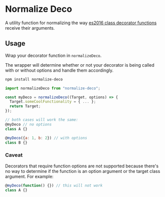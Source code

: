 # Normalize Deco

A utility function for normalizing the way <a href="https://github.com/wycats/javascript-decorators">es2016 class decorator functions</a> receive their arguments.

## Usage
Wrap your decorator function in `normalizeDeco`.

The wrapper will determine whether or not your decorator is being called with or without options and handle them accordingly.

```bash
npm install normalize-deco
```

```javascript
import normalizeDeco from "normalize-deco";

const myDeco = normalizeDeco((Target, options) => {
  Target.someCoolFunctionality = { ... };
  return Target;
});

// both cases will work the same:
@myDeco // no options
class A {}

@myDeco({a: 1, b: 2}) // with options
class B {}
```

### Caveat
Decorators that require function options are not supported because there's no way to determine if the function is an option argument or the target class argument. For example:

```javascript
@myDeco(function() {}) // this will not work
class A {}
```
